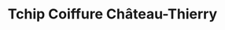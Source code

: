 ---
title: "Tchip Coiffure Château-Thierry"
url: /chateau-thierry/tchip-coiffure-chateau-thierry/
shop: coiffeur
---